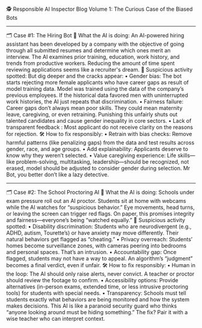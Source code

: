 🕵️ Responsible AI Inspector Blog
Volume 1: The Curious Case of the Biased Bots
________________________________________
🗂️ Case #1: The Hiring Bot
👀 What the AI is doing:
An AI-powered hiring assistant has been developed by a company with the objective of going through all submitted resumes and determine which ones merit an interview. The AI examines prior training, education, work history, and trends from productive workers. Reducing the amount of time spent reviewing applications seems like a recruiter's dream.
🚨 Suspicious activity spotted:
But dig deeper and the cracks appear:
•	Gender bias: The bot starts rejecting more female applicants who have career gaps as result of model training data. Model was trained using the data of the company’s previous employees. If the historical data favored men with uninterrupted work histories, the AI just repeats that discrimination.
•	Fairness failure: Career gaps don’t always mean poor skills. They could mean maternity leave, caregiving, or even retraining. Punishing this unfairly shuts out talented candidates and cause gender inequality in core sectors.
•	Lack of transparent feedback : Most applicant do not receive clarity on the reasons for rejection.
      🛠️ How to fix responsibly:
•	Retrain with bias checks: Remove harmful patterns (like penalizing gaps) from the data and test results across gender, race, and age groups.
•	Add explainability: Applicants deserve to know why they weren’t selected. 
•	Value caregiving experience: Life skills—like problem-solving, multitasking, leadership—should be recognized, not erased, model should be adjusted to consider gender during selection.
Mr Bot, you better don’t like a lazy detective.
________________________________________
🗂️ Case #2: The School Proctoring AI
👀 What the AI is doing:
Schools under exam pressure roll out an AI proctor. Students sit at home with webcams while the AI watches for “suspicious behavior.” Eye movements, head turns, or leaving the screen can trigger red flags. On paper, this promises integrity and fairness—everyone’s being “watched equally.”
🚨 Suspicious activity spotted:
•	Disability discrimination: Students who are neurodivergent (e.g., ADHD, autism, Tourette’s) or have anxiety may move differently. Their natural behaviors get flagged as “cheating.”
•	Privacy overreach: Students’ homes become surveillance zones, with cameras peering into bedrooms and personal spaces. That’s an intrusion.
•	Accountability gap: Once flagged, students may not have a way to appeal. An algorithm’s “judgment” becomes a final verdict, even if unfair.
🛠️ How to fix responsibly:
•	Human in the loop: The AI should only raise alerts, never convict. A teacher or proctor should review the footage to confirm.
•	Accessibility options: Provide alternatives (in-person exams, extended time, or less intrusive proctoring tools) for students with special needs.
•	Transparency: Schools must tell students exactly what behaviors are being monitored and how the system makes decisions.
This AI is like a paranoid security guard who thinks “anyone looking around must be hiding something.” The fix? Pair it with a wise teacher who can interpret context.

